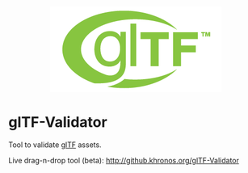 <p align="center">
<img src="https://github.com/KhronosGroup/glTF/raw/master/specification/figures/gltf.png" />
</p>

# glTF-Validator
Tool to validate [glTF](https://github.com/KhronosGroup/glTF) assets.

Live drag-n-drop tool (beta): http://github.khronos.org/glTF-Validator

